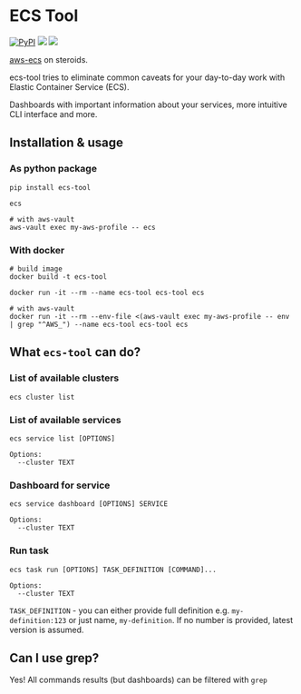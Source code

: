 # ECS Tool
[![PyPI](https://img.shields.io/pypi/v/ecs-tool.svg)](https://pypi.org/project/ecs-tool/) ![](https://img.shields.io/pypi/pyversions/ecs-tool.svg) ![](https://img.shields.io/pypi/l/ecs-tool.svg)

[aws-ecs](https://docs.aws.amazon.com/cli/latest/reference/ecs/index.html) on steroids.

ecs-tool tries to eliminate common caveats for your day-to-day work with Elastic Container Service (ECS).

Dashboards with important information about your services, more intuitive CLI interface and more.

## Installation & usage

### As python package
```shell
pip install ecs-tool

ecs

# with aws-vault
aws-vault exec my-aws-profile -- ecs 
```

### With docker
```shell
# build image
docker build -t ecs-tool

docker run -it --rm --name ecs-tool ecs-tool ecs

# with aws-vault
docker run -it --rm --env-file <(aws-vault exec my-aws-profile -- env | grep "^AWS_") --name ecs-tool ecs-tool ecs
```

## What `ecs-tool` can do?

### List of available clusters
```shell
ecs cluster list
```

### List of available services
```shell
ecs service list [OPTIONS]

Options:
  --cluster TEXT
```

### Dashboard for service
```shell
ecs service dashboard [OPTIONS] SERVICE

Options:
  --cluster TEXT
```

### Run task
```shell
ecs task run [OPTIONS] TASK_DEFINITION [COMMAND]...

Options:
  --cluster TEXT
```

`TASK_DEFINITION` - you can either provide full definition e.g. `my-definition:123` or just name, `my-definition`. If no number is provided, latest version is assumed.

## Can I use grep?
Yes! All commands results (but dashboards) can be filtered with `grep`

